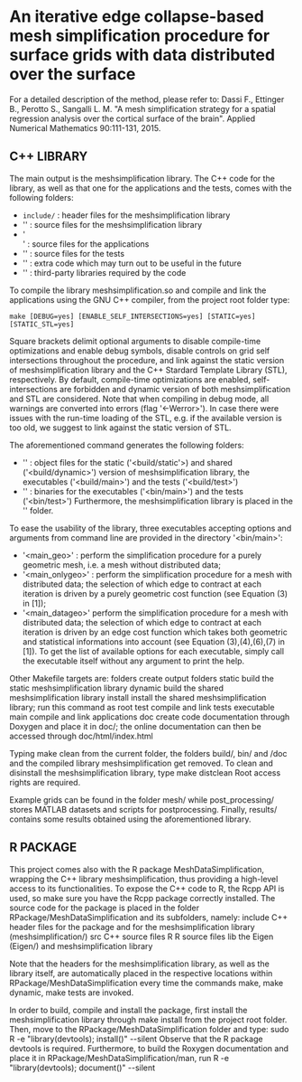 An iterative edge collapse-based mesh  simplification procedure for 
surface grids with data distributed over the surface
=====================================================================

For a detailed description of the method, please refer to:
Dassi F., Ettinger B., Perotto S., Sangalli L. M.
"A mesh simplification strategy for a spatial regression analysis
over the cortical surface of the brain". 
Applied Numerical Mathematics 90:111-131, 2015.
    
C++ LIBRARY
---------------------------------------------------------------------

The main output is the meshsimplification library.
The C++ code for the library, as well as that one for the applications
and the tests, comes with the following folders:
- `include/` : header files for the meshsimplification library
- '<src/>' : source files for the meshsimplification library
- '<main/>' : source files for the applications
- '<test/>' : source files for the tests
- '<spike/>' : extra code which may turn out to be useful in the future
- '<lib/>' : third-party libraries required by the code
	
To compile the library meshsimplification.so and compile and link the
applications using the GNU C++ compiler, from the project root folder type:

	make [DEBUG=yes] [ENABLE_SELF_INTERSECTIONS=yes] [STATIC=yes] [STATIC_STL=yes]
	
Square brackets delimit optional arguments to disable compile-time 
optimizations and enable debug symbols, disable controls on grid self intersections 
throughout the procedure, and link against the static version of meshsimplification 
library and the C++ Stardard Template Library (STL), respectively.
By default, compile-time optimizations are enabled, self-intersections are forbidden
and dynamic version of both meshsimplification and STL are considered.
Note that when compiling in debug mode, all warnings are converted into errors
(flag '<-Werror>').
In case there were issues with the run-time loading of the STL, e.g. if the 
available version is too old, we suggest to link against the static version of STL.

The aforementioned command generates the following folders:
- '<build/>' : object files for the static ('<build/static'>) and shared ('<build/dynamic>') version of meshsimplification library, the executables ('<build/main>') and the tests ('<build/test>')
- '<bin/>' : binaries for the executables ('<bin/main>') and the tests ('<bin/test>')
Furthermore, the meshsimplification library is placed in the '<lib/>' folder.

To ease the usability of the library, three executables accepting options and arguments
from command line are provided in the directory '<bin/main>':
- '<main_geo>' : perform the simplification procedure for a purely geometric mesh, i.e. a mesh without distributed data;
- '<main_onlygeo>' : perform the simplification procedure for a mesh with distributed data; the selection of which edge to contract at each iteration is driven by a purely geometric cost function (see Equation (3) in [1]);
- '<main_datageo>' 	perform the simplification procedure for a mesh with distributed data; the selection of which edge to contract at each iteration is driven by an edge cost function which takes both geometric and statistical informations into account (see Equation (3),(4),(6),(7) in [1]).
To get the list of available options for each executable, simply call the executable itself
without any argument to print the help. 

Other Makefile targets are:
	folders		create output folders
	static		build the static meshsimplification library
	dynamic		build the shared meshsimplification library
	install		install the shared meshsimplification library; run this command as root
	test		compile and link tests executable
	main		compile and link applications
	doc 		create code documentation through Doxygen and place it in doc/;
    	    	the online documentation can then be accessed through doc/html/index.html
	
Typing
	make clean
from the current folder, the folders build/, bin/ and /doc 
and the compiled library meshsimplification get removed.
To clean and disinstall the meshsimplification library, type
	make distclean
Root access rights are required.

Example grids can be found in the folder mesh/ while post_processing/
stores MATLAB datasets and scripts for postprocessing. 
Finally, results/ contains some results obtained using the aforementioned library.

R PACKAGE
------------------------------------------------------------------------------

This project comes also with the R package MeshDataSimplification, wrapping the C++ 
library meshsimplification, thus providing a high-level access to its functionalities.
To expose the C++ code to R, the Rcpp API is used, so make sure you have the Rcpp
package correctly installed.
The source code for the package is placed in the folder RPackage/MeshDataSimplification
and its subfolders, namely:
	include		C++ header files for the package and for the meshsimplification library 
				(meshsimplification/) 
	src			C++ source files
	R			R source files
	lib			the Eigen (Eigen/) and meshsimplification library
	
Note that the headers for the meshsimplification library, as well as the library itself,
are automatically placed in the respective locations within RPackage/MeshDataSimplification 
every time the commands
	make, make dynamic, make tests 
are invoked.

In order to build, compile and install the package, first install the meshsimplification library
through
	make install
from the project root folder. Then, move to the RPackage/MeshDataSimplification folder and type:
	sudo R -e "library(devtools); install()" --silent
Observe that the R package devtools is required.
Furthermore, to build the Roxygen documentation and place it in RPackage/MeshDataSimplification/man,
run
	R -e "library(devtools); document()" --silent




